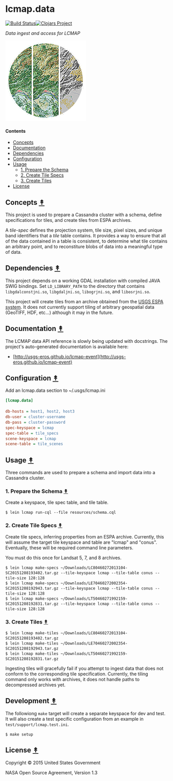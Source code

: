 # lcmap.data

[![Build Status][travis-badge]][travis][![Clojars Project][clojars-badge]][clojars]

*Data ingest and access for LCMAP*

[![LCMAP open source project logo][lcmap-logo]][lcmap-logo-large]


#### Contents

* [Concepts](#concepts-)
* [Documentation](#documentation-)
* [Dependencies](#dependencies-)
* [Configuration](#configuration-)
* [Usage](#usage-)
  * [1. Prepare the Schema](#1-prepare-the-schema-)
  * [2. Create Tile Specs](#2-create-tile-specs-)
  * [3. Create Tiles](#3-create-tiles-)
* [License](#license-)


## Concepts [&#x219F;](#contents)

This project is used to prepare a Cassandra cluster with a schema, define
specifications for tiles, and create tiles from ESPA archives.

A _tile-spec_ defines the projection system, tile size, pixel sizes, and unique
band identifiers that a _tile_ table contains. It provides a way to ensure that
all of the data contained in a table is consistent, to determine what tile
contains an arbitrary point, and to reconstiture blobs of data into a meaningful
type of data.


## Dependencies [&#x219F;](#contents)

This project depends on a working GDAL installation with compiled JAVA SWIG
bindings. Set `LD_LIBRARY_PATH` to the directory that contains
`libgdalconstjni.so`, `libgdaljni.so`, `libogrjni.so`, and `libosrjni.so`.

This project will create tiles from an archive obtained from the
[USGS ESPA system](http://espa.cr.usgs.gov/). It does not currently support
tiling of arbitrary geospatial data (GeoTIFF, HDF, etc...) although it may in the
future.


## Documentation [&#x219F;](#contents)

The LCMAP data API reference is slowly being updated with docstrings.
The project's auto-generated documentation is available here:

* [http://usgs-eros.github.io/lcmap-event](http://usgs-eros.github.io/lcmap-event)


## Configuration [&#x219F;](#contents)

Add an lcmap.data section to ~/.usgs/lcmap.ini

```ini
[lcmap.data]

db-hosts = host1, host2, host3
db-user = cluster-username
db-pass = cluster-password
spec-keyspace = lcmap
spec-table = tile_specs
scene-keyspace = lcmap
scene-table = tile_scenes
```


## Usage [&#x219F;](#contents)

Three commands are used to prepare a schema and import data into a Cassandra
cluster.


### 1. Prepare the Schema [&#x219F;](#contents)

Create a keyspace, tile spec table, and tile table.

```
$ lein lcmap run-cql --file resources/schema.cql
```


### 2. Create Tile Specs [&#x219F;](#contents)

Create tile specs, inferring properties from an ESPA archive. Currently,
this will assume the target tile keyspace and table are "lcmap" and "conus".
Eventually, these will be required command line parameters.

You must do this once for Landsat 5, 7, and 8 archives.

```
$ lein lcmap make-specs ~/Downloads/LC80460272013104-SC20151208193402.tar.gz --tile-keyspace lcmap --tile-table conus --tile-size 128:128
$ lein lcmap make-specs ~/Downloads/LE70460272002354-SC20151208192943.tar.gz --tile-keyspace lcmap --tile-table conus --tile-size 128:128
$ lein lcmap make-specs ~/Downloads/LT50460271992159-SC20151208192831.tar.gz --tile-keyspace lcmap --tile-table conus --tile-size 128:128
```


### 3. Create Tiles [&#x219F;](#contents)

```
$ lein lcmap make-tiles ~/Downloads/LC80460272013104-SC20151208193402.tar.gz
$ lein lcmap make-tiles ~/Downloads/LE70460272002354-SC20151208192943.tar.gz
$ lein lcmap make-tiles ~/Downloads/LT50460271992159-SC20151208192831.tar.gz
```

Ingesting tiles will gracefully fail if you attempt to ingest data that does not
conform to the corresponding tile specification. Currently, the tiling command
only works with archives, it does not handle paths to decompressed archives yet.


## Development [&#x219F;](#contents)

The followiong `make` target will create a separate keyspace for dev and test. It
will also create a test specific configuration from an example in
`test/support/lcmap.test.ini`.

```
$ make setup
```


## License [&#x219F;](#contents)

Copyright © 2015 United States Government

NASA Open Source Agreement, Version 1.3


<!-- Named page links below: /-->

[travis]: https://travis-ci.org/USGS-EROS/lcmap-data
[travis-badge]: https://travis-ci.org/USGS-EROS/lcmap-data.png?branch=master
[deps]: http://jarkeeper.com/usgs-eros/lcmap-data
[deps-badge]: http://jarkeeper.com/usgs-eros/lcmap-data/status.svg
[lcmap-logo]: https://raw.githubusercontent.com/USGS-EROS/lcmap-system/master/resources/images/lcmap-logo-1-250px.png
[lcmap-logo-large]: https://raw.githubusercontent.com/USGS-EROS/lcmap-system/master/resources/images/lcmap-logo-1-1000px.png
[clojars]: https://clojars.org/gov.usgs.eros/lcmap-data
[clojars-badge]: https://img.shields.io/clojars/v/gov.usgs.eros/lcmap-data.svg
[tag-badge]: https://img.shields.io/github/tag/usgs-eros/lcmap-data.svg?maxAge=2592000
[tag]: https://github.com/usgs-eros/lcmap-data/tags
